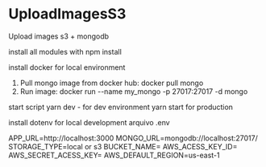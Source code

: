 # UploadImagesS3
Upload  images s3 + mongodb

install all modules with npm install

install docker for local environment

1. Pull mongo image from docker hub: docker pull mongo
2. Run image: docker run --name my_mongo -p 27017:27017 -d mongo

start script  yarn dev   - for dev environment
yarn start for production

install dotenv for local development
arquivo .env


APP_URL=http://localhost:3000
MONGO_URL=mongodb://localhost:27017/   
STORAGE_TYPE=local  or s3
BUCKET_NAME=
AWS_ACESS_KEY_ID=
AWS_SECRET_ACESS_KEY=
AWS_DEFAULT_REGION=us-east-1

